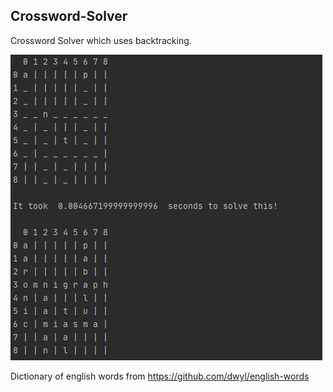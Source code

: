 ## Crossword-Solver
Crossword Solver which uses backtracking.

![image](https://github.com/clodman84/Crossword-Solver/blob/master/Crossword-Solver/demos/1%20(1).png?raw=true)

Dictionary of english words from https://github.com/dwyl/english-words
